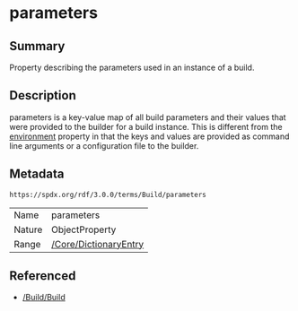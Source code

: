 <!-- Automatically generated by spec-parser v2.3.0 on 2024-07-29T18:25:30.305944+00:00 -->
<!-- SPDX-License-Identifier: Community-Spec-1.0 -->

# parameters

## Summary

Property describing the parameters used in an instance of a build.


## Description

parameters is a key-value map of all build parameters and their values that
were provided to the builder for a build instance. This is different from the
[environment](environment.md) property in that the keys and values are provided
as command line arguments or a configuration file to the builder.


## Metadata

`https://spdx.org/rdf/3.0.0/terms/Build/parameters`


| | |
|---|---|
| Name | parameters |
| Nature | ObjectProperty |
| Range | [/Core/DictionaryEntry](../../Core/Classes/DictionaryEntry.md) |




## Referenced

- [/Build/Build](../../Build/Classes/Build.md)


